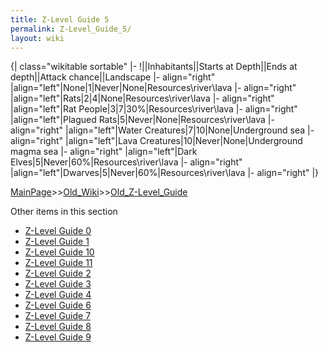 ```yaml
---
title: Z-Level Guide 5
permalink: Z-Level_Guide_5/
layout: wiki
---
```

{| class=&quot;wikitable sortable&quot;
|-
!||Inhabitants||Starts at Depth||Ends at depth||Attack chance||Landscape
|- align=&quot;right&quot;
|align=&quot;left&quot;|None|1|Never|None|Resources\river\lava
|- align=&quot;right&quot;
|align=&quot;left&quot;|Rats|2|4|None|Resources\river\lava
|- align=&quot;right&quot;
|align=&quot;left&quot;|Rat People|3|7|30%|Resources\river\lava
|- align=&quot;right&quot;
|align=&quot;left&quot;|Plagued Rats|5|Never|None|Resources\river\lava
|- align=&quot;right&quot;
|align=&quot;left&quot;|Water Creatures|7|10|None|Underground sea
|- align=&quot;right&quot;
|align=&quot;left&quot;|Lava Creatures|10|Never|None|Underground magma sea
|- align=&quot;right&quot;
|align=&quot;left&quot;|Dark Elves|5|Never|60%|Resources\river\lava
|- align=&quot;right&quot;
|align=&quot;left&quot;|Dwarves|5|Never|60%|Resources\river\lava
|- align=&quot;right&quot;
|}

[MainPage](/keeperrl_wiki/ "wikilink")>>[Old_Wiki](/keeperrl_wiki/Old_Wiki "wikilink")>>[Old_Z-Level_Guide](/keeperrl_wiki/Old_Z-Level_Guide "wikilink")

Other items in this section
-    [Z-Level Guide 0](/keeperrl_wiki/Z-Level_Guide_0 "wikilink")
-    [Z-Level Guide 1](/keeperrl_wiki/Z-Level_Guide_1 "wikilink")
-    [Z-Level Guide 10](/keeperrl_wiki/Z-Level_Guide_10 "wikilink")
-    [Z-Level Guide 11](/keeperrl_wiki/Z-Level_Guide_11 "wikilink")
-    [Z-Level Guide 2](/keeperrl_wiki/Z-Level_Guide_2 "wikilink")
-    [Z-Level Guide 3](/keeperrl_wiki/Z-Level_Guide_3 "wikilink")
-    [Z-Level Guide 4](/keeperrl_wiki/Z-Level_Guide_4 "wikilink")
-    [Z-Level Guide 6](/keeperrl_wiki/Z-Level_Guide_6 "wikilink")
-    [Z-Level Guide 7](/keeperrl_wiki/Z-Level_Guide_7 "wikilink")
-    [Z-Level Guide 8](/keeperrl_wiki/Z-Level_Guide_8 "wikilink")
-    [Z-Level Guide 9](/keeperrl_wiki/Z-Level_Guide_9 "wikilink")

